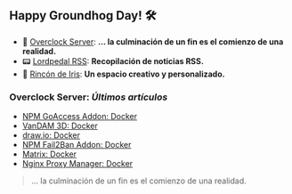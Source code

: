 ## Happy Groundhog Day! 🛠️

- 🤖 [Overclock Server](https://lordpedal.github.io/ "Overclock Server"): **... la culminación de un fin es el comienzo de una realidad.**
- 📟 [Lordpedal RSS](https://lordpedal.github.io/lordpedal "Lordpedal RSS"): **Recopilación de noticias RSS.**
- 🌈 [Rincón de Iris](https://rincondeiris.club/ "Rincón de Iris"): **Un espacio creativo y personalizado.**

### Overclock Server: *Últimos artículos*

- [NPM GoAccess Addon: Docker](https://lordpedal.github.io/gnu/linux/docker/npmgo-docker/)
- [VanDAM 3D: Docker](https://lordpedal.github.io/gnu/linux/docker/vandam-docker/)
- [draw.io: Docker](https://lordpedal.github.io/gnu/linux/docker/drawio-docker/)
- [NPM Fail2Ban Addon: Docker](https://lordpedal.github.io/gnu/linux/docker/npmf2b-docker/)
- [Matrix: Docker](https://lordpedal.github.io/gnu/linux/docker/matrix-docker/)
- [Nginx Proxy Manager: Docker](https://lordpedal.github.io/gnu/linux/docker/npm-docker/)

> ... la culminación de un fin es el comienzo de una realidad.

